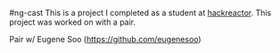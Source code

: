 #ng-cast
This is a project I completed as a student at [hackreactor](http://hackreactor.com). This project was worked on with a pair.

Pair w/ Eugene Soo (https://github.com/eugenesoo)
